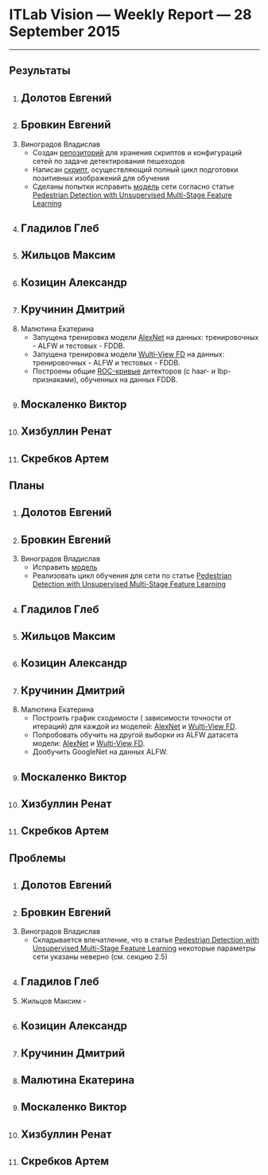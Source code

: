 # ITLab Vision — Weekly Report — 28 September 2015

----------------

## Результаты

  1. Долотов Евгений
     - 
  1. Бровкин Евгений
     - 
  1. Виноградов Владислав
     - Создан [репозиторий](https://github.com/ITLab-Vision/pedestrian-detection) для хранения скриптов и конфигураций сетей по задаче детектирования пешеходов
     - Написан [скрипт](https://github.com/ITLab-Vision/pedestrian-detection/blob/master/image-preproc/prepare_images.py), осуществляющий полный цикл подготовки позитивных изображений для обучения
     - Сделаны попытки исправить [модель](https://github.com/ITLab-Vision/pedestrian-detection/blob/master/unsup-conv-net/model.lua) сети согласно статье [Pedestrian Detection with Unsupervised Multi-Stage Feature Learning](http://cs.nyu.edu/~sermanet/papers/sermanet-cvpr-13.pdf)
  1. Гладилов Глеб
     - 
  1. Жильцов Максим
     - 
  1. Козицин Александр
     - 
  1. Кручинин Дмитрий
     - 
  1. Малютина Екатерина
     - Запущена тренировка модели [AlexNet](https://github.com/DolotovEvgeniy/face-detection-model/blob/master/bvlc_alexnet/train_val.prototxt) на данных: тренировочных - ALFW и тестовых - FDDB.
	 - Запущена тренировка модели [Wulti-View FD](https://github.com/DolotovEvgeniy/face-detection-model/blob/master/ddfd_alexnet/conv_train_val.prototxt) на данных: тренировочных - ALFW и тестовых - FDDB.
	 - Построены общие [ROC-кривые](https://github.com/ITLab-Vision/DNN_based_detection/pull/10) детекторов (с haar- и lbp-признаками), обученных на данных FDDB.
  1. Москаленко Виктор
     -
  1. Хизбуллин Ренат
     - 
  1. Скребков Артем
     - 

## Планы

  1. Долотов Евгений
     - 
  1. Бровкин Евгений
     - 
  1. Виноградов Владислав
     - Исправить [модель](https://github.com/ITLab-Vision/pedestrian-detection/blob/master/unsup-conv-net/model.lua)
     - Реализовать цикл обучения для сети по статье [Pedestrian Detection with Unsupervised Multi-Stage Feature Learning](http://cs.nyu.edu/~sermanet/papers/sermanet-cvpr-13.pdf)
  1. Гладилов Глеб
     - 
  1. Жильцов Максим
     -
  1. Козицин Александр
     - 
  1. Кручинин Дмитрий
     - 
  1. Малютина Екатерина
     - Построить график сходимости ( зависимости точности от итераций) для каждой из моделей: [AlexNet](https://github.com/DolotovEvgeniy/face-detection-model/blob/master/bvlc_alexnet/train_val.prototxt) и [Wulti-View FD](https://github.com/DolotovEvgeniy/face-detection-model/blob/master/ddfd_alexnet/conv_train_val.prototxt).
	 - Попробовать обучить на другой выборки из ALFW датасета модели: [AlexNet](https://github.com/DolotovEvgeniy/face-detection-model/blob/master/bvlc_alexnet/train_val.prototxt) и [Wulti-View FD](https://github.com/DolotovEvgeniy/face-detection-model/blob/master/ddfd_alexnet/conv_train_val.prototxt).
	 - Дообучить GoogleNet на данных ALFW.
  1. Москаленко Виктор
     - 
  1. Хизбуллин Ренат
     - 
  1. Скребков Артем
     - 

## Проблемы

  1. Долотов Евгений
     - 
  1. Бровкин Евгений
     - 
  1. Виноградов Владислав
     - Складывается впечатление, что в статье [Pedestrian Detection with Unsupervised Multi-Stage Feature Learning](http://cs.nyu.edu/~sermanet/papers/sermanet-cvpr-13.pdf) некоторые параметры сети указаны неверно (см. секцию 2.5)
  1. Гладилов Глеб
     - 
  1. Жильцов Максим
    -
  1. Козицин Александр
     - 
  1. Кручинин Дмитрий
     - 
  1. Малютина Екатерина
     - 
  1. Москаленко Виктор
     - 
  1. Хизбуллин Ренат
     - 
  1. Скребков Артем
     - 


